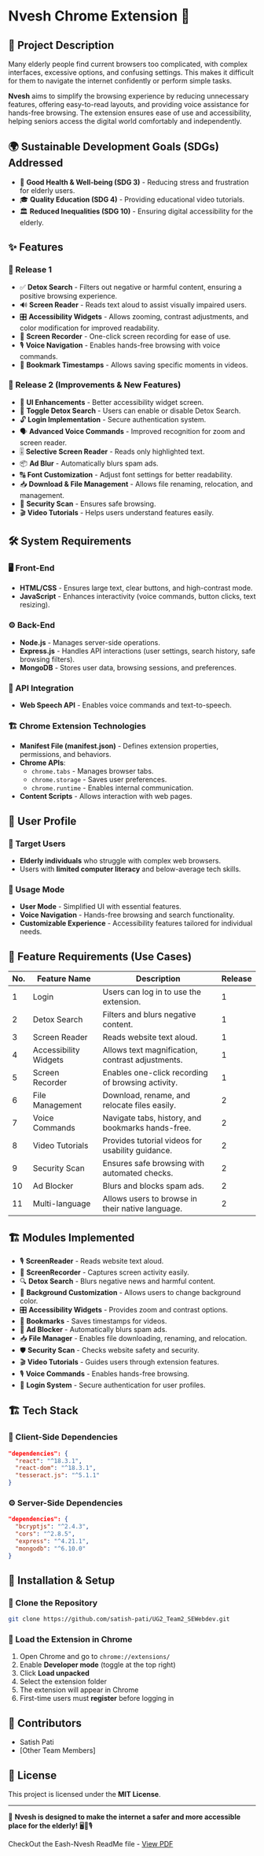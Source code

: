 # Nvesh Chrome Extension 🚀

## 📖 Project Description

Many elderly people find current browsers too complicated, with complex interfaces, excessive options, and confusing settings. This makes it difficult for them to navigate the internet confidently or perform simple tasks. 

**Nvesh** aims to simplify the browsing experience by reducing unnecessary features, offering easy-to-read layouts, and providing voice assistance for hands-free browsing. The extension ensures ease of use and accessibility, helping seniors access the digital world comfortably and independently.

## 🌍 Sustainable Development Goals (SDGs) Addressed

- 🏥 **Good Health & Well-being (SDG 3)** - Reducing stress and frustration for elderly users.
- 🎓 **Quality Education (SDG 4)** - Providing educational video tutorials.
- 🏛️ **Reduced Inequalities (SDG 10)** - Ensuring digital accessibility for the elderly.

## ✨ Features

### 🔹 Release 1

- ✅ **Detox Search** - Filters out negative or harmful content, ensuring a positive browsing experience.
- 🔊 **Screen Reader** - Reads text aloud to assist visually impaired users.
- 🎛️ **Accessibility Widgets** - Allows zooming, contrast adjustments, and color modification for improved readability.
- 🎥 **Screen Recorder** - One-click screen recording for ease of use.
- 🎙️ **Voice Navigation** - Enables hands-free browsing with voice commands.
- 🔖 **Bookmark Timestamps** - Allows saving specific moments in videos.

### 🔹 Release 2 (Improvements & New Features)

- 🔄 **UI Enhancements** - Better accessibility widget screen.
- 🔘 **Toggle Detox Search** - Users can enable or disable Detox Search.
- 🔓 **Login Implementation** - Secure authentication system.
- 🗣️ **Advanced Voice Commands** - Improved recognition for zoom and screen reader.
- 🎚️ **Selective Screen Reader** - Reads only highlighted text.
- 📦 **Ad Blur** - Automatically blurs spam ads.
- 🔠 **Font Customization** - Adjust font settings for better readability.
- 📥 **Download & File Management** - Allows file renaming, relocation, and management.
- 🔎 **Security Scan** - Ensures safe browsing.
- 🎬 **Video Tutorials** - Helps users understand features easily.

## 🛠️ System Requirements

### 🖥️ Front-End
- **HTML/CSS** - Ensures large text, clear buttons, and high-contrast mode.
- **JavaScript** - Enhances interactivity (voice commands, button clicks, text resizing).

### ⚙️ Back-End
- **Node.js** - Manages server-side operations.
- **Express.js** - Handles API interactions (user settings, search history, safe browsing filters).
- **MongoDB** - Stores user data, browsing sessions, and preferences.

### 🔗 API Integration
- **Web Speech API** - Enables voice commands and text-to-speech.

### 🏗️ Chrome Extension Technologies
- **Manifest File (manifest.json)** - Defines extension properties, permissions, and behaviors.
- **Chrome APIs**:
  - `chrome.tabs` - Manages browser tabs.
  - `chrome.storage` - Saves user preferences.
  - `chrome.runtime` - Enables internal communication.
- **Content Scripts** - Allows interaction with web pages.

## 👤 User Profile

### 👴 Target Users
- **Elderly individuals** who struggle with complex web browsers.
- Users with **limited computer literacy** and below-average tech skills.

### 🔹 Usage Mode
- **User Mode** - Simplified UI with essential features.
- **Voice Navigation** - Hands-free browsing and search functionality.
- **Customizable Experience** - Accessibility features tailored for individual needs.

## 📌 Feature Requirements (Use Cases)

| No. | Feature Name          | Description                                                  | Release |
|----|--------------------|----------------------------------------------------------|---------|
| 1  | Login              | Users can log in to use the extension.                  | 1       |
| 2  | Detox Search       | Filters and blurs negative content.                     | 1       |
| 3  | Screen Reader      | Reads website text aloud.                               | 1       |
| 4  | Accessibility Widgets | Allows text magnification, contrast adjustments.        | 1       |
| 5  | Screen Recorder    | Enables one-click recording of browsing activity.      | 1       |
| 6  | File Management    | Download, rename, and relocate files easily.           | 2       |
| 7  | Voice Commands     | Navigate tabs, history, and bookmarks hands-free.      | 2       |
| 8  | Video Tutorials    | Provides tutorial videos for usability guidance.       | 2       |
| 9  | Security Scan      | Ensures safe browsing with automated checks.           | 2       |
| 10 | Ad Blocker        | Blurs and blocks spam ads.                             | 2       |
| 11 | Multi-language     | Allows users to browse in their native language.       | 2       |

## 🏗️ Modules Implemented

- 🎙️ **ScreenReader** - Reads website text aloud.
- 🎥 **ScreenRecorder** - Captures screen activity easily.
- 🔍 **Detox Search** - Blurs negative news and harmful content.
- 🎨 **Background Customization** - Allows users to change background color.
- 🎛️ **Accessibility Widgets** - Provides zoom and contrast options.
- 📌 **Bookmarks** - Saves timestamps for videos.
- 🚫 **Ad Blocker** - Automatically blurs spam ads.
- 📥 **File Manager** - Enables file downloading, renaming, and relocation.
- 🛡️ **Security Scan** - Checks website safety and security.
- 🎬 **Video Tutorials** - Guides users through extension features.
- 🎙️ **Voice Commands** - Enables hands-free browsing.
- 🔑 **Login System** - Secure authentication for user profiles.

## 🏗️ Tech Stack

### 🎨 Client-Side Dependencies
```json
"dependencies": {
  "react": "^18.3.1",
  "react-dom": "^18.3.1",
  "tesseract.js": "^5.1.1"
}
```

### ⚙️ Server-Side Dependencies
```json
"dependencies": {
  "bcryptjs": "^2.4.3",
  "cors": "^2.8.5",
  "express": "^4.21.1",
  "mongodb": "^6.10.0"
}
```

## 🚀 Installation & Setup

### 🔹 Clone the Repository
```sh
git clone https://github.com/satish-pati/UG2_Team2_SEWebdev.git
```

### 🔹 Load the Extension in Chrome
1. Open Chrome and go to `chrome://extensions/`
2. Enable **Developer mode** (toggle at the top right)
3. Click **Load unpacked**
4. Select the extension folder
5. The extension will appear in Chrome
6. First-time users must **register** before logging in

## 👥 Contributors

- Satish Pati
- [Other Team Members]

## 📜 License

This project is licensed under the **MIT License**.

---

🎯 **Nvesh is designed to make the internet a safer and more accessible place for the elderly!** 🖥️👵🎙️


CheckOut the Eash-Nvesh ReadMe file -
[View PDF](https://github.com/satish-pati/Eash-Nvesh/blob/d71796b8dc35994dfcd0ff4cdb8d1f0253562d8b/Ease%20Nvesh-%20Read%20Me.pdf)
